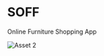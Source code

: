 # SOFF
Online Furniture Shopping App

![Asset 2](https://user-images.githubusercontent.com/70878222/227122112-d1a23b12-dd1d-4110-bdb8-7a6082cd4516.png)
